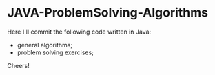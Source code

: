 # JAVA-ProblemSolving-Algorithms

Here I'll commit the following code written in Java:
- general algorithms;
- problem solving exercises;

Cheers!
